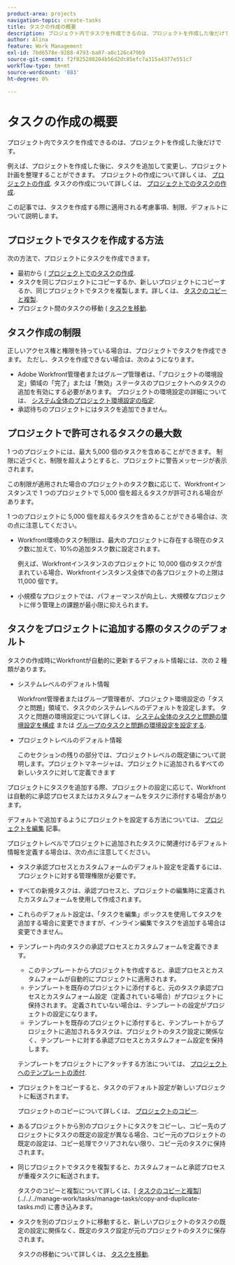 ```yaml
---
product-area: projects
navigation-topic: create-tasks
title: タスクの作成の概要
description: プロジェクト内でタスクを作成できるのは、プロジェクトを作成した後だけです。
author: Alina
feature: Work Management
exl-id: 7bd6578e-9288-4793-ba07-a0c126c479b9
source-git-commit: f2f825280204b56d2dc85efc7a315a4377e551c7
workflow-type: tm+mt
source-wordcount: '883'
ht-degree: 0%

---
```


# タスクの作成の概要

プロジェクト内でタスクを作成できるのは、プロジェクトを作成した後だけです。

例えば、プロジェクトを作成した後に、タスクを追加して変更し、プロジェクト計画を整理することができます。 プロジェクトの作成について詳しくは、 [プロジェクトの作成](../../../manage-work/projects/create-projects/create-project.md). タスクの作成について詳しくは、 [プロジェクトでのタスクの作成](../../../manage-work/tasks/create-tasks/create-tasks-in-project.md).

この記事では、タスクを作成する際に適用される考慮事項、制限、デフォルトについて説明します。

## プロジェクトでタスクを作成する方法

次の方法で、プロジェクトにタスクを作成できます。

* 最初から ( [プロジェクトでのタスクの作成](../../../manage-work/tasks/create-tasks/create-tasks-in-project.md).
* タスクを同じプロジェクトにコピーするか、新しいプロジェクトにコピーするか、同じプロジェクトでタスクを複製します。詳しくは、 [タスクのコピーと複製](../../../manage-work/tasks/manage-tasks/copy-and-duplicate-tasks.md).
* プロジェクト間のタスクの移動 ( [タスクを移動](../../../manage-work/tasks/manage-tasks/move-tasks.md).

## タスク作成の制限

正しいアクセス権と権限を持っている場合は、プロジェクトでタスクを作成できます。 ただし、タスクを作成できない場合は、次のようになります。

* Adobe Workfront管理者またはグループ管理者は、「プロジェクトの環境設定」領域の「完了」または「無効」ステータスのプロジェクトへのタスクの追加を有効にする必要があります。 プロジェクトの環境設定の詳細については、 [システム全体のプロジェクト環境設定の指定](../../../administration-and-setup/set-up-workfront/configure-system-defaults/set-project-preferences.md).
* 承認待ちのプロジェクトにはタスクを追加できません。

## プロジェクトで許可されるタスクの最大数

1 つのプロジェクトには、最大 5,000 個のタスクを含めることができます。 制限に近づくと、制限を超えようとすると、プロジェクトに警告メッセージが表示されます。

この制限が適用された場合のプロジェクトのタスク数に応じて、Workfrontインスタンスで 1 つのプロジェクトで 5,000 個を超えるタスクが許可される場合があります。

1 つのプロジェクトに 5,000 個を超えるタスクを含めることができる場合は、次の点に注意してください。

* Workfront環境のタスク制限は、最大のプロジェクトに存在する現在のタスク数に加えて、10%の追加タスク数に設定されます。

   例えば、Workfrontインスタンスのプロジェクトに 10,000 個のタスクが含まれている場合、Workfrontインスタンス全体での各プロジェクトの上限は 11,000 個です。

* 小規模なプロジェクトでは、パフォーマンスが向上し、大規模なプロジェクトに伴う管理上の課題が最小限に抑えられます。

## タスクをプロジェクトに追加する際のタスクのデフォルト

タスクの作成時にWorkfrontが自動的に更新するデフォルト情報には、次の 2 種類があります。

* システムレベルのデフォルト情報

   Workfront管理者またはグループ管理者が、プロジェクト環境設定の「タスクと問題」領域で、タスクのシステムレベルのデフォルトを設定します。 タスクと問題の環境設定について詳しくは、 [システム全体のタスクと問題の環境設定を構成](../../../administration-and-setup/set-up-workfront/configure-system-defaults/set-task-issue-preferences.md) または [グループのタスクと問題の環境設定を設定する](../../../administration-and-setup/manage-groups/create-and-manage-groups/configure-task-issue-preferences-group.md).

* プロジェクトレベルのデフォルト情報

   このセクションの残りの部分では、プロジェクトレベルの既定値について説明します。プロジェクトマネージャは、プロジェクトに追加されるすべての新しいタスクに対して定義できます

プロジェクトにタスクを追加する際、プロジェクトの設定に応じて、Workfrontは自動的に承認プロセスまたはカスタムフォームをタスクに添付する場合があります。

デフォルトで追加するようにプロジェクトを設定する方法については、 [プロジェクトを編集](../../../manage-work/projects/manage-projects/edit-projects.md) 記事。

プロジェクトレベルでプロジェクトに追加されたタスクに関連付けるデフォルト情報を定義する場合は、次の点に注意してください。

* タスク承認プロセスとカスタムフォームのデフォルト設定を定義するには、プロジェクトに対する管理権限が必要です。
* すべての新規タスクは、承認プロセスと、プロジェクトの編集時に定義されたカスタムフォームを使用して作成されます。
* これらのデフォルト設定は、「タスクを編集」ボックスを使用してタスクを追加する場合に変更できますが、インライン編集でタスクを追加する場合は変更できません。
* テンプレート内のタスクの承認プロセスとカスタムフォームを定義できます。

   * このテンプレートからプロジェクトを作成すると、承認プロセスとカスタムフォームが自動的にプロジェクトに適用されます。
   * テンプレートを既存のプロジェクトに添付すると、元のタスク承認プロセスとカスタムフォーム設定（定義されている場合）がプロジェクトに保持されます。 定義されていない場合は、テンプレートの設定がプロジェクトの設定になります。
   * テンプレートを既存のプロジェクトに添付すると、テンプレートからプロジェクトに追加されるタスクは、プロジェクトのタスク設定に関係なく、テンプレートに対する承認プロセスとカスタムフォーム設定を保持します。

   テンプレートをプロジェクトにアタッチする方法については、 [プロジェクトへのテンプレートの添付](../../../manage-work/projects/create-and-manage-templates/attach-template-to-project.md).

* プロジェクトをコピーすると、タスクのデフォルト設定が新しいプロジェクトに転送されます。

   プロジェクトのコピーについて詳しくは、 [プロジェクトのコピー](../../../manage-work/projects/manage-projects/copy-project.md).

* あるプロジェクトから別のプロジェクトにタスクをコピーし、コピー先のプロジェクトにタスクの既定の設定が異なる場合、コピー元のプロジェクトの既定の設定は、コピー処理でクリアされない限り、コピー元のタスクに保持されます。
* 同じプロジェクトでタスクを複製すると、カスタムフォームと承認プロセスが重複タスクに転送されます。

   タスクのコピーと複製について詳しくは、[ [タスクのコピーと複製](../../../manage-work/tasks/manage-tasks/copy-and-duplicate-tasks.md)](../../../manage-work/tasks/manage-tasks/copy-and-duplicate-tasks.md) に書き込みます。

* タスクを別のプロジェクトに移動すると、新しいプロジェクトのタスクの既定の設定に関係なく、既定のタスク設定が元のプロジェクトのタスクに保存されます。

   タスクの移動について詳しくは、 [タスクを移動](../../../manage-work/tasks/manage-tasks/move-tasks.md).
